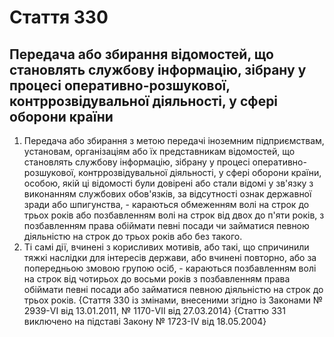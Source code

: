 Cтаття 330
====
Передача або збирання відомостей, що становлять службову інформацію, зібрану у процесі оперативно-розшукової, контррозвідувальної діяльності, у сфері оборони країни
----
1. Передача або збирання з метою передачі іноземним підприємствам, установам, організаціям або їх представникам відомостей, що становлять службову інформацію, зібрану у процесі оперативно-розшукової, контррозвідувальної діяльності, у сфері оборони країни, особою, якій ці відомості були довірені або стали відомі у зв'язку з виконанням службових обов'язків, за відсутності ознак державної зради або шпигунства, -
караються обмеженням волі на строк до трьох років або позбавленням волі на строк від двох до п'яти років, з позбавленням права обіймати певні посади чи займатися певною діяльністю на строк до трьох років або без такого.
2. Ті самі дії, вчинені з корисливих мотивів, або такі, що спричинили тяжкі наслідки для інтересів держави, або вчинені повторно, або за попередньою змовою групою осіб, -
караються позбавленням волі на строк від чотирьох до восьми років з позбавленням права обіймати певні посади або займатися певною діяльністю на строк до трьох років.
{Стаття 330 із змінами, внесеними згідно із Законами № 2939-VI від 13.01.2011, № 1170-VII від 27.03.2014}
{Статтю 331 виключено на підставі Закону № 1723-IV від 18.05.2004}
